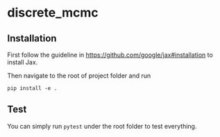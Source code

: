 # discrete_mcmc

## Installation

First follow the guideline in https://github.com/google/jax#installation to
install Jax.

Then navigate to the root of project folder and run

    pip install -e .


## Test

You can simply run `pytest` under the root folder to test everything.

